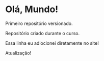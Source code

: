 # Olá, Mundo!
 Primeiro repositório versionado.

Repositório criado durante o curso.

Essa linha eu adiocionei diretamente no site!

Atualização!
